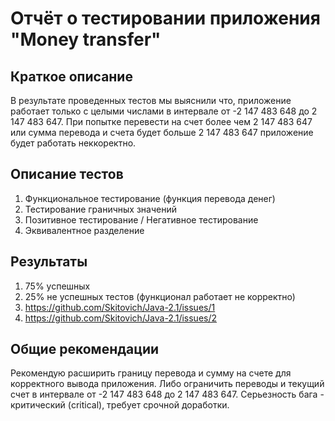 # Отчёт о тестировании приложения "Money transfer"

## Краткое описание

В результате проведенных тестов мы выяснили что, приложение работает только с целыми числами в интервале от -2 147 483 648 до 2 147 483 647. При попытке перевести на счет более чем 2 147 483 647 или сумма перевода и счета будет больше 2 147 483 647 приложение будет работать неккоректно.

## Описание тестов

1. Функциональное тестирование (функция перевода денег)
1. Тестирование граничных значений
1. Позитивное тестирование / Негативное тестирование
1. Эквивалентное разделение

## Результаты

1. 75% успешных
1. 25% не успешных тестов (функционал работает не корректно)
2. https://github.com/Skitovich/Java-2.1/issues/1
1. https://github.com/Skitovich/Java-2.1/issues/2

## Общие рекомендации

Рекомендую расширить границу перевода и сумму на счете для корректного вывода приложения. Либо ограничить переводы и текущий счет в интервале от -2 147 483 648 до 2 147 483 647. Серьезность бага - критический (critical), требует срочной доработки.
